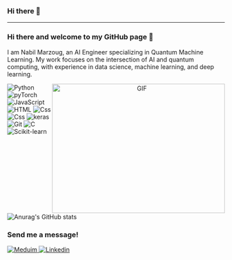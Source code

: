 ### Hi there 👋


---

### Hi there and welcome to my GitHub page 👋

I am Nabil Marzoug, an AI Engineer specializing in Quantum Machine Learning. My work focuses on the intersection of AI and quantum computing, with experience in data science, machine learning, and deep learning.

  
<a target="_blank" align="center">
  <img align="right" top="500" height="300" width="400" alt="GIF" src="https://media.giphy.com/media/SWoSkN6DxTszqIKEqv/giphy.gif">
</a>

<p>
  <img alt="Python" src="https://img.shields.io/badge/Pyhton-3776AB?logo=react&logoColor=white&style=for-the-badge" />
  <img alt="pyTorch" src="https://img.shields.io/badge/pyTorch-EE4C2C?logo=angular&logoColor=white&style=for-the-badge" />
  <img alt="JavaScript" src="https://img.shields.io/badge/JavaScript-F7DF1E?logo=javascript&logoColor=white&style=for-the-badge" />
  <img alt="HTML" src="https://img.shields.io/badge/HTML-E34F26?logo=html5&logoColor=white&style=for-the-badge" />
  <img alt="Css" src="https://img.shields.io/badge/CSS-1572B6?logo=css3&logoColor=white&style=for-the-badge" />

  <img alt="Css" src="https://img.shields.io/badge/Tensorflow-FF6F00?logo=css3&logoColor=white&style=for-the-badge" />
  <img alt="keras" src="https://img.shields.io/badge/keras-D00000?logo=gatsby&logoColor=white&style=for-the-badge" />
  <img alt="Git" src="https://img.shields.io/badge/Git-F05032?logo=graphql&logoColor=white&style=for-the-badge" />
  <img alt="C " src="https://img.shields.io/badge/C-A8B9CC?logo=c&logoColor=white&style=for-the-badge" />
  <img alt="Scikit-learn " src="https://img.shields.io/badge/Scikit-learn -F7931E?logo=graphql&logoColor=white&style=for-the-badge" />

</p>


![Anurag's GitHub stats](https://github-readme-stats.vercel.app/api?username=Marzoug-Nabil&show_icons=true&theme=radical)

### Send me a message!


<p>
  <a href="https://medium.com/@nabilmarzoug49">
    <img alt="Meduim" src="https://img.shields.io/badge/Meduim-000000?logo=instagram&logoColor=white&style=for-the-badge" />
  </a>
  <a href="https://www.linkedin.com/in/marzoug-nabil-427103229/"><img alt="Linkedin" src="https://img.shields.io/badge/linkedin-0077B5?logo=linkedin&logoColor=white&style=for-the-badge" /></a>
</p>
